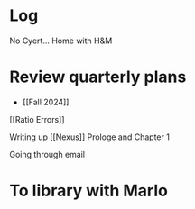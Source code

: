 

# Log

No Cyert... Home with H&M

# Review quarterly plans
- [[Fall 2024]]

[[Ratio Errors]]

Writing up [[Nexus]] Prologe and Chapter 1 

Going through email

# To library with Marlo



